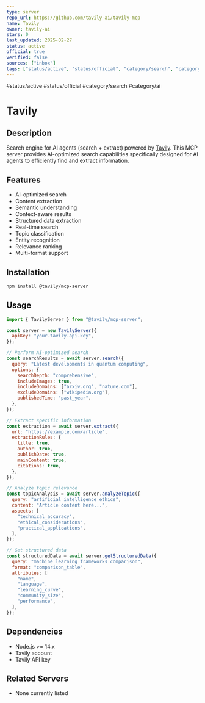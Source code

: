```yaml
---
type: server
repo_url: https://github.com/tavily-ai/tavily-mcp
name: Tavily
owner: tavily-ai
stars: 0
last_updated: 2025-02-27
status: active
official: true
verified: false
sources: ["inbox"]
tags: ["status/active", "status/official", "category/search", "category/ai"]
---
```


#status/active #status/official #category/search #category/ai

# Tavily

## Description

Search engine for AI agents (search + extract) powered by [Tavily](https://tavily.com/). This MCP server provides AI-optimized search capabilities specifically designed for AI agents to efficiently find and extract information.

## Features

- AI-optimized search
- Content extraction
- Semantic understanding
- Context-aware results
- Structured data extraction
- Real-time search
- Topic classification
- Entity recognition
- Relevance ranking
- Multi-format support

## Installation

```bash
npm install @tavily/mcp-server
```

## Usage

```javascript
import { TavilyServer } from "@tavily/mcp-server";

const server = new TavilyServer({
  apiKey: "your-tavily-api-key",
});

// Perform AI-optimized search
const searchResults = await server.search({
  query: "Latest developments in quantum computing",
  options: {
    searchDepth: "comprehensive",
    includeImages: true,
    includeDomains: ["arxiv.org", "nature.com"],
    excludeDomains: ["wikipedia.org"],
    publishedTime: "past_year",
  },
});

// Extract specific information
const extraction = await server.extract({
  url: "https://example.com/article",
  extractionRules: {
    title: true,
    author: true,
    publishDate: true,
    mainContent: true,
    citations: true,
  },
});

// Analyze topic relevance
const topicAnalysis = await server.analyzeTopic({
  query: "artificial intelligence ethics",
  content: "Article content here...",
  aspects: [
    "technical_accuracy",
    "ethical_considerations",
    "practical_applications",
  ],
});

// Get structured data
const structuredData = await server.getStructuredData({
  query: "machine learning frameworks comparison",
  format: "comparison_table",
  attributes: [
    "name",
    "language",
    "learning_curve",
    "community_size",
    "performance",
  ],
});
```

## Dependencies

- Node.js >= 14.x
- Tavily account
- Tavily API key

## Related Servers

- None currently listed
